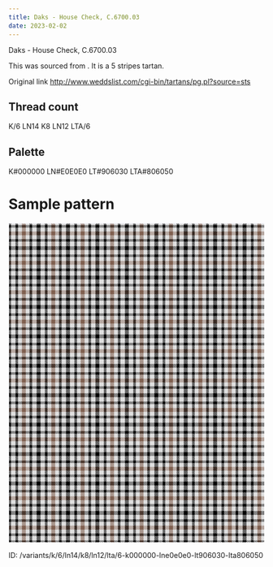 ```yaml
---
title: Daks - House Check, C.6700.03
date: 2023-02-02
---
```

Daks - House Check, C.6700.03

This was sourced from <no value>.  It is a 5 stripes tartan.

Original link http://www.weddslist.com/cgi-bin/tartans/pg.pl?source=sts

## Thread count
K/6 LN14 K8 LN12 LTA/6

## Palette
K#000000 LN#E0E0E0 LT#906030 LTA#806050

# Sample pattern

![Tartan detail](tartan.png "K/6 LN14 K8 LN12 LTA/6 tartan")

ID: /variants/k/6/ln14/k8/ln12/lta/6-k000000-lne0e0e0-lt906030-lta806050